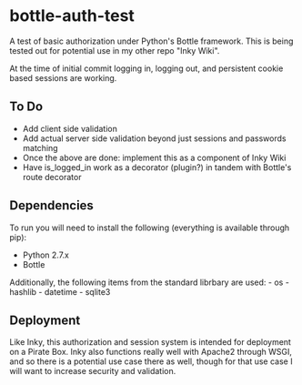 # bottle-auth-test
A test of basic authorization under Python's Bottle framework. This is being tested out for potential use in my other repo "Inky Wiki".

At the time of initial commit logging in, logging out, and persistent cookie based sessions are working.


To Do
---------
  - Add client side validation
  - Add actual server side validation beyond just sessions and passwords matching
  - Once the above are done: implement this as a component of Inky Wiki
  - Have is_logged_in work as a decorator (plugin?) in tandem with Bottle's route decorator


Dependencies
-------------------
To run you will need to install the following (everything is available through pip):
  - Python 2.7.x
  - Bottle

Additionally, the following items from the standard librbary are used:
    - os
    - hashlib
    - datetime
    - sqlite3
    
Deployment
-----------------------
Like Inky, this authorization and session system is intended for deployment on a Pirate Box. Inky also functions really well with Apache2 through WSGI, and so there is a potential use case there as well, though for that use case I will want to increase security and validation.
